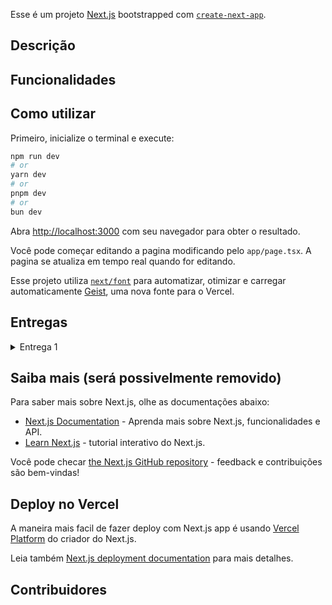 Esse é um projeto [Next.js](https://nextjs.org) bootstrapped com [`create-next-app`](https://nextjs.org/docs/app/api-reference/cli/create-next-app).

## Descrição

## Funcionalidades

## Como utilizar

Primeiro, inicialize o terminal e execute:

```bash
npm run dev
# or
yarn dev
# or
pnpm dev
# or
bun dev
```

Abra [http://localhost:3000](http://localhost:3000) com seu navegador para obter o resultado.

Você pode começar editando a pagina modificando pelo `app/page.tsx`. A pagina se atualiza em tempo real quando for editando.

Esse projeto utiliza [`next/font`](https://nextjs.org/docs/app/building-your-application/optimizing/fonts) para automatizar, otimizar e carregar automaticamente [Geist](https://vercel.com/font), uma nova fonte para o Vercel.

## Entregas
<details>
<summary>Entrega 1</summary>
<ul>
 
#### Ciência da Computação:
  
 -[Screencast](https://drive.google.com/drive/u/1/folders/1Gmt05ofmIeEPzacXHGIz8K4S-o6mjDy5)

### Design: 
  -[Protótipo de baixa]()
</ul>
</details>

## Saiba mais (será possivelmente removido)

Para saber mais sobre Next.js, olhe as documentações abaixo:

- [Next.js Documentation](https://nextjs.org/docs) - Aprenda mais sobre Next.js, funcionalidades e API.
- [Learn Next.js](https://nextjs.org/learn) - tutorial interativo do Next.js.

Você pode checar [the Next.js GitHub repository](https://github.com/vercel/next.js) - feedback e contribuições são bem-vindas!

## Deploy no Vercel

A maneira mais facil de fazer deploy com Next.js app é usando [Vercel Platform](https://vercel.com/new?utm_medium=default-template&filter=next.js&utm_source=create-next-app&utm_campaign=create-next-app-readme) do criador do Next.js.

Leia também [Next.js deployment documentation](https://nextjs.org/docs/app/building-your-application/deploying) para mais detalhes.

## Contribuidores
